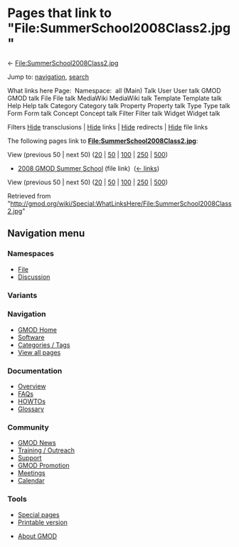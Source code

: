 <div id="mw-page-base" class="noprint">

</div>

<div id="mw-head-base" class="noprint">

</div>

<div id="content" class="mw-body" role="main">

<span id="top"></span>

<div id="mw-js-message" style="display:none;">

</div>



# <span dir="auto">Pages that link to "File:SummerSchool2008Class2.jpg"</span>

<div id="bodyContent">

<div id="contentSub">

←
[File:SummerSchool2008Class2.jpg](/wiki/File:SummerSchool2008Class2.jpg "File:SummerSchool2008Class2.jpg")

</div>

<div id="jump-to-nav" class="mw-jump">

Jump to: [navigation](#mw-navigation), [search](#p-search)

</div>

<div id="mw-content-text">

What links here Page:  Namespace:  all (Main) Talk User User talk GMOD
GMOD talk File File talk MediaWiki MediaWiki talk Template Template talk
Help Help talk Category Category talk Property Property talk Type Type
talk Form Form talk Concept Concept talk Filter Filter talk Widget
Widget talk

Filters
[Hide](/mediawiki/index.php?title=Special:WhatLinksHere/File:SummerSchool2008Class2.jpg&hidetrans=1 "Special:WhatLinksHere/File:SummerSchool2008Class2.jpg")
transclusions \|
[Hide](/mediawiki/index.php?title=Special:WhatLinksHere/File:SummerSchool2008Class2.jpg&hidelinks=1 "Special:WhatLinksHere/File:SummerSchool2008Class2.jpg")
links \|
[Hide](/mediawiki/index.php?title=Special:WhatLinksHere/File:SummerSchool2008Class2.jpg&hideredirs=1 "Special:WhatLinksHere/File:SummerSchool2008Class2.jpg")
redirects \|
[Hide](/mediawiki/index.php?title=Special:WhatLinksHere/File:SummerSchool2008Class2.jpg&hideimages=1 "Special:WhatLinksHere/File:SummerSchool2008Class2.jpg")
file links

The following pages link to
**[File:SummerSchool2008Class2.jpg](/wiki/File:SummerSchool2008Class2.jpg "File:SummerSchool2008Class2.jpg")**:

View (previous 50 \| next 50)
([20](/mediawiki/index.php?title=Special:WhatLinksHere/File:SummerSchool2008Class2.jpg&limit=20 "Special:WhatLinksHere/File:SummerSchool2008Class2.jpg")
\|
[50](/mediawiki/index.php?title=Special:WhatLinksHere/File:SummerSchool2008Class2.jpg&limit=50 "Special:WhatLinksHere/File:SummerSchool2008Class2.jpg")
\|
[100](/mediawiki/index.php?title=Special:WhatLinksHere/File:SummerSchool2008Class2.jpg&limit=100 "Special:WhatLinksHere/File:SummerSchool2008Class2.jpg")
\|
[250](/mediawiki/index.php?title=Special:WhatLinksHere/File:SummerSchool2008Class2.jpg&limit=250 "Special:WhatLinksHere/File:SummerSchool2008Class2.jpg")
\|
[500](/mediawiki/index.php?title=Special:WhatLinksHere/File:SummerSchool2008Class2.jpg&limit=500 "Special:WhatLinksHere/File:SummerSchool2008Class2.jpg"))

- [2008 GMOD Summer
  School](/wiki/2008_GMOD_Summer_School "2008 GMOD Summer School") (file
  link) ‎ <span class="mw-whatlinkshere-tools">([←
  links](/mediawiki/index.php?title=Special:WhatLinksHere&target=2008+GMOD+Summer+School "Special:WhatLinksHere"))</span>

View (previous 50 \| next 50)
([20](/mediawiki/index.php?title=Special:WhatLinksHere/File:SummerSchool2008Class2.jpg&limit=20 "Special:WhatLinksHere/File:SummerSchool2008Class2.jpg")
\|
[50](/mediawiki/index.php?title=Special:WhatLinksHere/File:SummerSchool2008Class2.jpg&limit=50 "Special:WhatLinksHere/File:SummerSchool2008Class2.jpg")
\|
[100](/mediawiki/index.php?title=Special:WhatLinksHere/File:SummerSchool2008Class2.jpg&limit=100 "Special:WhatLinksHere/File:SummerSchool2008Class2.jpg")
\|
[250](/mediawiki/index.php?title=Special:WhatLinksHere/File:SummerSchool2008Class2.jpg&limit=250 "Special:WhatLinksHere/File:SummerSchool2008Class2.jpg")
\|
[500](/mediawiki/index.php?title=Special:WhatLinksHere/File:SummerSchool2008Class2.jpg&limit=500 "Special:WhatLinksHere/File:SummerSchool2008Class2.jpg"))

</div>

<div class="printfooter">

Retrieved from
"<http://gmod.org/wiki/Special:WhatLinksHere/File:SummerSchool2008Class2.jpg>"

</div>

<div id="catlinks" class="catlinks catlinks-allhidden">

</div>

<div class="visualClear">

</div>

</div>

</div>

<div id="mw-navigation">

## Navigation menu

<div id="mw-head">



<div id="left-navigation">

<div id="p-namespaces" class="vectorTabs" role="navigation"
aria-labelledby="p-namespaces-label">

### Namespaces

- <span id="ca-nstab-image"><a href="/wiki/File:SummerSchool2008Class2.jpg" accesskey="c"
  title="View the file page [c]">File</a></span>
- <span id="ca-talk"><a
  href="/mediawiki/index.php?title=File_talk:SummerSchool2008Class2.jpg&amp;action=edit&amp;redlink=1"
  accesskey="t"
  title="Discussion about the content page [t]">Discussion</a></span>

</div>

<div id="p-variants" class="vectorMenu emptyPortlet" role="navigation"
aria-labelledby="p-variants-label">

### 

### Variants[](#)

<div class="menu">

</div>

</div>

</div>

<div id="right-navigation">





</div>



</div>

</div>

</div>

<div id="mw-panel">

<div id="p-logo" role="banner">

<a href="/wiki/Main_Page"
style="background-image: url(http://gmod.org/images/GMOD-cogs.png);"
title="Visit the main page"></a>

</div>

<div id="p-Navigation" class="portal" role="navigation"
aria-labelledby="p-Navigation-label">

### Navigation

<div class="body">

- <span id="n-GMOD-Home">[GMOD Home](/wiki/Main_Page)</span>
- <span id="n-Software">[Software](/wiki/GMOD_Components)</span>
- <span id="n-Categories-.2F-Tags">[Categories /
  Tags](/wiki/Categories)</span>
- <span id="n-View-all-pages">[View all
  pages](/wiki/Special:AllPages)</span>

</div>

</div>

<div id="p-Documentation" class="portal" role="navigation"
aria-labelledby="p-Documentation-label">

### Documentation

<div class="body">

- <span id="n-Overview">[Overview](/wiki/Overview)</span>
- <span id="n-FAQs">[FAQs](/wiki/Category:FAQ)</span>
- <span id="n-HOWTOs">[HOWTOs](/wiki/Category:HOWTO)</span>
- <span id="n-Glossary">[Glossary](/wiki/Glossary)</span>

</div>

</div>

<div id="p-Community" class="portal" role="navigation"
aria-labelledby="p-Community-label">

### Community

<div class="body">

- <span id="n-GMOD-News">[GMOD News](/wiki/GMOD_News)</span>
- <span id="n-Training-.2F-Outreach">[Training /
  Outreach](/wiki/Training_and_Outreach)</span>
- <span id="n-Support">[Support](/wiki/Support)</span>
- <span id="n-GMOD-Promotion">[GMOD
  Promotion](/wiki/GMOD_Promotion)</span>
- <span id="n-Meetings">[Meetings](/wiki/Meetings)</span>
- <span id="n-Calendar">[Calendar](/wiki/Calendar)</span>

</div>

</div>

<div id="p-tb" class="portal" role="navigation"
aria-labelledby="p-tb-label">

### Tools

<div class="body">

- <span id="t-specialpages"><a href="/wiki/Special:SpecialPages" accesskey="q"
  title="A list of all special pages [q]">Special pages</a></span>
- <span id="t-print"><a
  href="/mediawiki/index.php?title=Special:WhatLinksHere/File:SummerSchool2008Class2.jpg&amp;printable=yes"
  rel="alternate" accesskey="p"
  title="Printable version of this page [p]">Printable version</a></span>

</div>

</div>

</div>

</div>

<div id="footer" role="contentinfo">

- <span id="footer-places-about">[About
  GMOD](/wiki/GMOD:About "GMOD:About")</span>

<!-- -->






</div>
